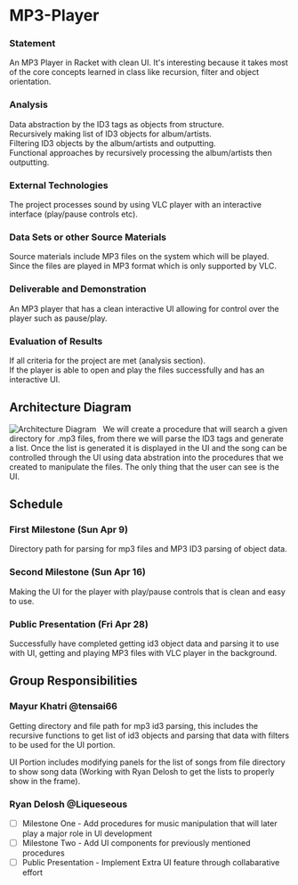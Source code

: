 # MP3-Player

### Statement
An MP3 Player in Racket with clean UI. It's interesting because it takes most of the core concepts learned in class like recursion, filter and object orientation.

### Analysis

Data abstraction by the ID3 tags as objects from structure.  
Recursively making list of ID3 objects for album/artists.  
Filtering ID3 objects by the album/artists and outputting.  
Functional approaches by recursively processing the album/artists then outputting.  

### External Technologies

The project processes sound by using VLC player with an interactive interface (play/pause controls etc).

### Data Sets or other Source Materials

Source materials include MP3 files on the system which will be played. Since the files are played in MP3 format which is only supported by VLC.

### Deliverable and Demonstration

An MP3 player that has a clean interactive UI allowing for control over the player such as pause/play.

### Evaluation of Results

If all criteria for the project are met (analysis section).    
If the player is able to open and play the files successfully and has an interactive UI.  

## Architecture Diagram
![Architecture Diagram](https://cloud.githubusercontent.com/assets/13400667/25413414/2e5c90fc-29f8-11e7-88ee-c5301b6e132a.png)    
  We will create a procedure that will search a given directory for .mp3 files, from there we will parse the ID3 tags and generate a list. Once the list is generated it is displayed in the UI and the song can be controlled through the UI using data abstration into the procedures that we created to manipulate the files. The only thing that the user can see is the UI.
  
## Schedule


### First Milestone (Sun Apr 9)

Directory path for parsing for mp3 files and MP3 ID3 parsing of object data.  

### Second Milestone (Sun Apr 16)

Making the UI for the player with play/pause controls that is clean and easy to use.  

### Public Presentation (Fri Apr 28)

Successfully have completed getting id3 object data and parsing it to use with UI, getting and playing MP3 files with VLC player in the background.

## Group Responsibilities

### Mayur Khatri @tensai66
Getting directory and file path for mp3 id3 parsing, this includes the recursive functions to get list of id3 objects and parsing that data with filters to be used for the UI portion. 

UI Portion includes modifying panels for the list of songs from file directory to show song data (Working with Ryan Delosh to get the lists to properly show in the frame).

### Ryan Delosh @Liqueseous
- [ ] Milestone One - Add procedures for music manipulation that will later play a major role in UI development
- [ ] Milestone Two - Add UI components for previously mentioned procedures
- [ ] Public Presentation - Implement Extra UI feature through collabarative effort

